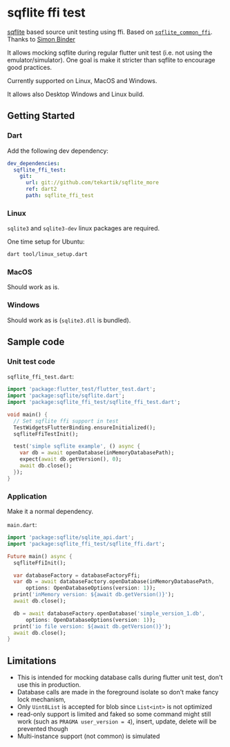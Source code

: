 # sqflite ffi test

[sqflite](https://pub.dev/packages/sqflite) based source unit testing using ffi. Based on [`sqflite_common_ffi`](https://pub.dev/packages/sqflite_common_ffi). Thanks to [Simon Binder](https://github.com/simolus3)

It allows mocking sqflite during regular flutter unit test (i.e. not using the emulator/simulator).
One goal is make it stricter than sqflite to encourage good practices.

Currently supported on Linux, MacOS and Windows.

It allows also Desktop Windows and Linux build.

## Getting Started

### Dart

Add the following dev dependency:

```yaml
dev_dependencies:
  sqflite_ffi_test:
    git:
      url: git://github.com/tekartik/sqflite_more
      ref: dart2
      path: sqflite_ffi_test
```

### Linux

`sqlite3` and `sqlite3-dev` linux packages are required.

One time setup for Ubuntu:

```bash
dart tool/linux_setup.dart
```

### MacOS

Should work as is.

### Windows

Should work as is (`sqlite3.dll` is bundled).

## Sample code

### Unit test code

`sqflite_ffi_test.dart`:

```dart
import 'package:flutter_test/flutter_test.dart';
import 'package:sqflite/sqflite.dart';
import 'package:sqflite_ffi_test/sqflite_ffi_test.dart';

void main() {
  // Set sqflite ffi support in test
  TestWidgetsFlutterBinding.ensureInitialized();
  sqfliteFfiTestInit();

  test('simple sqflite example', () async {
    var db = await openDatabase(inMemoryDatabasePath);
    expect(await db.getVersion(), 0);
    await db.close();
  });
}
```

### Application

Make it a normal dependency.

`main.dart`:
```dart
import 'package:sqflite/sqlite_api.dart';
import 'package:sqflite_ffi_test/sqflite_ffi.dart';

Future main() async {
  sqfliteFfiInit();

  var databaseFactory = databaseFactoryFfi;
  var db = await databaseFactory.openDatabase(inMemoryDatabasePath,
      options: OpenDatabaseOptions(version: 1));
  print('inMemory version: ${await db.getVersion()}');
  await db.close();

  db = await databaseFactory.openDatabase('simple_version_1.db',
      options: OpenDatabaseOptions(version: 1));
  print('io file version: ${await db.getVersion()}');
  await db.close();
}
```


## Limitations

* This is intended for mocking database calls during flutter unit test, don't use this in production.
* Database calls are made in the foreground isolate so don't make fancy lock mechanism,
* Only `Uint8List` is accepted for blob since `List<int>` is not optimized
* read-only support is limited and faked so some command might still
 work (such as `PRAGMA user_version = 4`), insert, update, delete will be prevented though
* Multi-instance support (not common) is simulated